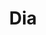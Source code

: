 ---
title: "Dia"
url: /ciudad-autonoma-de-buenos-aires/dia-avenida-leandro-n-alem/
shop: supermercado
---